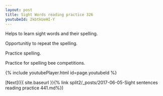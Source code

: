 ```yaml
---
layout: post
title: Sight Words reading practice 326
youtubeId: 2kbtkUeHI-Y
---
```

 
 
Helps to learn sight words and their spelling.

Opportunitiy to repeat the spelling. 

Practice spelling. 
 
Practice for spelling bee competitions. 
 
{% include youtubePlayer.html id=page.youtubeId %}
 
 

[Next]({{ site.baseurl }}{% link  split2/_posts/2017-06-05-Sight sentences reading practice 441.md%})
 
